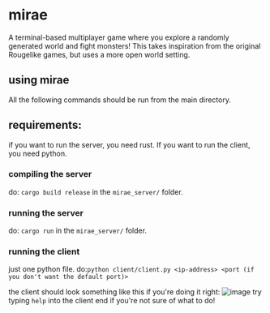 # mirae
A terminal-based multiplayer game where you explore a randomly generated world and fight monsters!
This takes inspiration from the original Rougelike games, but uses a more open world setting.
## using mirae
All the following commands should be run from the main directory.

## requirements:
if you want to run the server, you need rust. If you want to run the client, you need python.

### compiling the server
do:
```cargo build release```
in the `mirae_server/` folder.

### running the server
do:
```cargo run```
in the `mirae_server/` folder.

### running the client
just one python file.
do:```python client/client.py <ip-address> <port (if you don't want the default port)>```

the client should look something like this if you're doing it right:
![image](https://user-images.githubusercontent.com/21998904/81458324-a8947680-914e-11ea-9215-0d2817299ca9.png)
try typing `help` into the client end if you're not sure of what to do!
